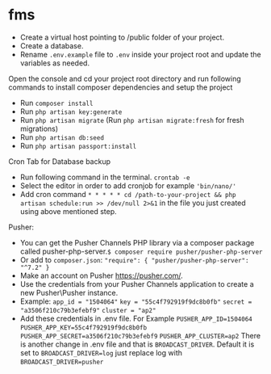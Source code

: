 # fms
- Create a virtual host pointing to /public folder of your project.
- Create a database.
- Rename `.env.example` file to `.env` inside your project root and update the variables as needed.

Open the console and cd your project root directory and run following commands to install composer dependencies and setup the project

- Run `composer install`
- Run `php artisan key:generate` 
- Run `php artisan migrate` (Run `php artisan migrate:fresh` for fresh migrations)
- Run `php artisan db:seed`
- Run `php artisan passport:install`

Cron Tab for Database backup
- Run following command in the terminal.
`crontab -e`
- Select the editor in order to add cronjob for example `'bin/nano/'`
- Add cron command `* * * * * cd /path-to-your-project && php artisan schedule:run >> /dev/null 2>&1` in the file you just created using above mentioned step.

Pusher:
- You can get the Pusher Channels PHP library via a composer package called pusher-php-server.`$ composer require pusher/pusher-php-server`
- Or add to `composer.json`:
`"require": {
    "pusher/pusher-php-server": "^7.2"
}`
- Make an account on Pusher https://pusher.com/.
- Use the credentials from your Pusher Channels application to create a new Pusher\Pusher instance.
- Example:
`app_id = "1504064"`
`key = "55c4f792919f9dc8b0fb"`
`secret = "a3506f210c79b3efebf9"`
`cluster = "ap2"`
- Add these credentials in .env file. For Example
`PUSHER_APP_ID=1504064`
`PUSHER_APP_KEY=55c4f792919f9dc8b0fb`
`PUSHER_APP_SECRET=a3506f210c79b3efebf9`
`PUSHER_APP_CLUSTER=ap2`
There is another change in .env file and that is `BROADCAST_DRIVER`. Default it is set to `BROADCAST_DRIVER=log` just replace log with `BROADCAST_DRIVER=pusher`
